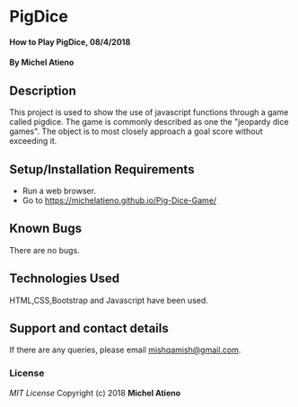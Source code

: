 # PigDice
#### How to Play PigDice, 08/4/2018
#### By **Michel Atieno**
## Description
This project is used to show the use of javascript functions through a game called pigdice.
The game is commonly described as one the "jeopardy dice games". The object is to most closely approach a goal score without exceeding it.

## Setup/Installation Requirements
* Run a web browser.
* Go to  https://michelatieno.github.io/Pig-Dice-Game/
## Known Bugs
There are no bugs.
## Technologies Used
HTML,CSS,Bootstrap and Javascript have been used.
## Support and contact details
If there are any queries, please email mishqamish@gmail.com.
### License
*MIT License*
Copyright (c) 2018 **Michel Atieno**

